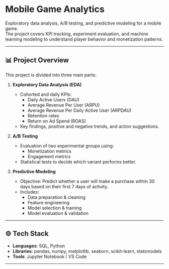 # Mobile Game Analytics

Exploratory data analysis, A/B testing, and predictive modeling for a mobile game.  
The project covers KPI tracking, experiment evaluation, and machine learning modeling to understand player behavior and monetization patterns.

---

## 📊 Project Overview

This project is divided into three main parts:

1. **Exploratory Data Analysis (EDA)**  
   - Cohorted and daily KPIs:  
     - Daily Active Users (DAU)  
     - Average Revenue Per User (ARPU)  
     - Average Revenue Per Daily Active User (ARPDAU)  
     - Retention rates  
     - Return on Ad Spend (ROAS)  
   - Key findings, positive and negative trends, and action suggestions.

2. **A/B Testing**  
   - Evaluation of two experimental groups using:  
     - Monetization metrics  
     - Engagement metrics  
   - Statistical tests to decide which variant performs better.

3. **Predictive Modeling**  
   - Objective: Predict whether a user will make a purchase within 30 days based on their first 7 days of activity.  
   - Includes:  
     - Data preparation & cleaning  
     - Feature engineering  
     - Model selection & training  
     - Model evaluation & validation

---

## ⚙️ Tech Stack

- **Languages**: SQL, Python  
- **Libraries**: pandas, numpy, matplotlib, seaborn, scikit-learn, statsmodels  
- **Tools**: Jupyter Notebook / VS Code  

---

